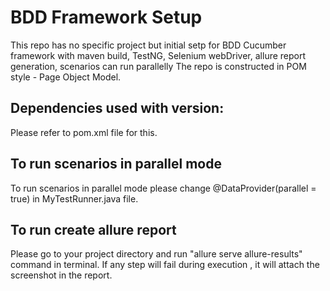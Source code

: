 # BDD Framework Setup
This repo has no specific project but initial setp for BDD Cucumber framework with maven build, TestNG, Selenium webDriver, allure report generation, scenarios can run parallelly
The repo is constructed in POM style - Page Object Model.

## Dependencies used with version:
Please refer to pom.xml file for this.

## To run scenarios in parallel mode
To run scenarios in parallel mode please change @DataProvider(parallel = true) in MyTestRunner.java file.

## To run create allure report
Please go to your project directory and run "allure serve allure-results" command in terminal. If any step will fail during execution , it will attach the screenshot in the report.

